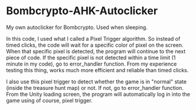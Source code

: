 # Bombcrypto-AHK-Autoclicker

My own autoclicker for Bombcrypto. Used when sleeping.

In this code, I used what I called a Pixel Trigger algorithm. So instead of timed clicks, the code will wait for a specific color of pixel on the screen. When that specific pixel is detected, the program will continue to the next piece of code. If the specific pixel is not detected within a time limit (1 minute in my code), go to error_handler function. From my experience testing this thing, works much more efficient and reliable than timed clicks.

I also use this pixel trigger to detect whether the game is in "normal" state (inside the treasure hunt map) or not. If not, go to error_handler function. From the Unity loading screen, the program will automatically log in into the game using of course, pixel trigger.
